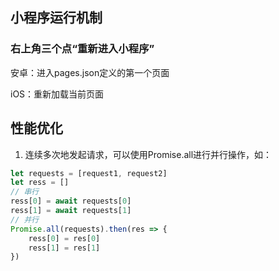 ## 小程序运行机制

### 右上角三个点“重新进入小程序”

安卓：进入pages.json定义的第一个页面

iOS：重新加载当前页面

## 性能优化

1. 连续多次地发起请求，可以使用Promise.all进行并行操作，如：

```javascript
let requests = [request1, request2]
let ress = []
// 串行
ress[0] = await requests[0]
ress[1] = await requests[1]
// 并行
Promise.all(requests).then(res => {
    ress[0] = res[0]
    ress[1] = res[1]
})
```


